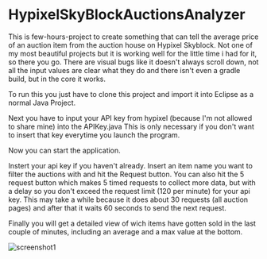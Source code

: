 # HypixelSkyBlockAuctionsAnalyzer
This is few-hours-project to create something that can tell the average price of an auction item
from the auction house on Hypixel Skyblock. 
Not one of my most beautiful projects but it is working well for the little time i had for it, so there you go.
There are visual bugs like it doesn't always scroll down, 
not all the input values are clear what they do
and there isn't even a gradle build, but in the core it works.

To run this you just have to clone this project and import it into Eclipse as a normal Java Project.

Next you have to input your API key from hypixel (because I'm not allowed to share mine) into the APIKey.java
This is only necessary if you don't want to insert that key everytime you launch the program.

Now you can start the application.

Instert your api key if you haven't already.
Insert an item name you want to filter the auctions with and hit the Request button.
You can also hit the 5 request button which makes 5 timed requests to collect more data, 
but with a delay so you don't exceed the request limit (120 per minute) for your api key.
This may take a while because it does about 30 requests (all auction pages) 
and after that it waits 60 seconds to send the next request.

Finally you will get a detailed view of wich items have gotten sold in the last couple of minutes,
including an average and a max value at the bottom.

![screenshot1](screenshots/screenshot.jpg)
